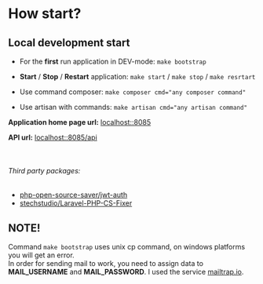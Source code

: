 # How start?

Local development start
------------
* For the **first** run application in DEV-mode:
  `make bootstrap`

* **Start** / **Stop** / **Restart** application:
  `make start` / `make stop` / `make resrtart`

* Use command composer:
  `make composer cmd="any composer command"`

* Use artisan with commands:
  `make artisan cmd="any artisan command"`

**Application home page url:** [localhost::8085](http:://localhost::8080)

**API url:** [localhost::8085/api](http:://localhost::8080/api)

<br/>

###### Third party packages:
- [php-open-source-saver/jwt-auth](https://github.com/PHP-Open-Source-Saver/jwt-auth)
- [stechstudio/Laravel-PHP-CS-Fixer](https://github.com/stechstudio/Laravel-PHP-CS-Fixer)


**NOTE!**
---
Command `make bootstrap` uses unix cp command, on windows platforms you will get an error. <br/>
In order for sending mail to work, you need to assign data to **MAIL_USERNAME** and **MAIL_PASSWORD**.
I used the service [mailtrap.io](https://mailtrap.io/).